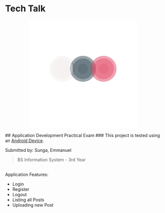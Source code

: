 # Tech Talk
<p align="center">
  <img src="/images/logo_transparent.png" width="350" title="Logo">
</p>
## Application Development Practical Exam
### This project is tested using an <ins>Android Device</ins>.

Submitted by: Sunga, Emmanuel
>BS Information System - 3rd Year
</br>
Application Features: </br>
<ul>
  <li>Login</li>
  <li>Register</li> 
  <li>Logout</li> 
  <li>Listing all Posts</li> 
  <li>Uploading new Post</li> 
</ul>

